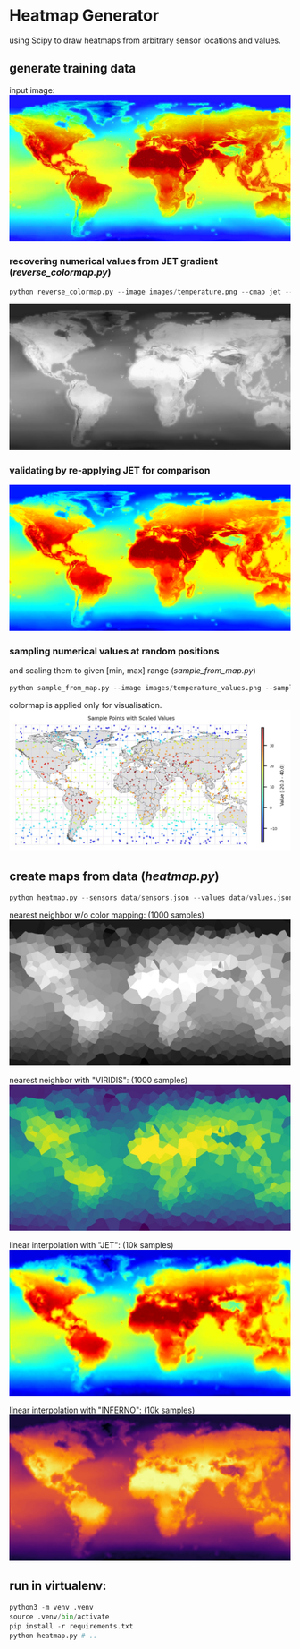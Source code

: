# Heatmap Generator

using Scipy to draw heatmaps from arbitrary sensor locations and values.



## generate training data

input image:  
![temperature](images/temperature.png)

### recovering numerical values from JET gradient (_reverse_colormap.py_) 
```python
python reverse_colormap.py --image images/temperature.png --cmap jet --output images/temperature_values.png
```


![temperature_values](images/temperature_values.png)

### validating by re-applying JET for comparison
![temperature_check](images/temperature_check.png)

### sampling numerical values at random positions 

and scaling them to given [min, max] range (_sample_from_map.py_)   

```python
python sample_from_map.py --image images/temperature_values.png --samples 1000 --range -20 40
```

colormap is applied only for visualisation.
![sample_from_map](data/samples.jpg)

## create maps from data (_heatmap.py_)

```python
python heatmap.py --sensors data/sensors.json --values data/values.json --cmap JET --width 1024 --height 530 --interpolation linear --blur 3
```

nearest neighbor w/o color mapping: (1000 samples)
![linear](data/nearest.jpg)

nearest neighbor with "VIRIDIS": (1000 samples)
![linear](data/nearest_viridis.jpg)

linear interpolation with "JET": (10k samples)
![linear](data/linear_jet.jpg)

linear interpolation with "INFERNO": (10k samples)
![linear](data/linear_inferno.jpg)




## run in virtualenv:
```python
python3 -m venv .venv
source .venv/bin/activate
pip install -r requirements.txt
python heatmap.py # ..
```